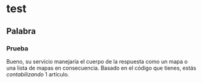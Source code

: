 # test
## Palabra
### Prueba
Bueno, su servicio manejaría el cuerpo de la respuesta como un mapa o una lista de mapas en consecuencia. Basado en el código que tienes, estás *contabilizando* 1 artículo.
